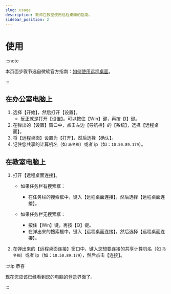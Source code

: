 ```yaml
---
slug: usage
description: 教师在教室使用远程桌面的指南。
sidebar_position: 2
---
```


# 使用

:::note

本页面步骤节选自微软官方指南：[如何使用远程桌面](https://support.microsoft.com/zh-cn/windows/%E5%A6%82%E4%BD%95%E4%BD%BF%E7%94%A8%E8%BF%9C%E7%A8%8B%E6%A1%8C%E9%9D%A2-5fe128d5-8fb1-7a23-3b8a-41e636865e8c)。

:::

## 在办公室电脑上

1. 选择【开始】，然后打开【设置】。
    - 反正就是打开【设置】。可以按住【Win】键，再按【I】键。
2. 在弹出的【设置】窗口中，点击左边【导航栏】的【系统】，选择【远程桌面】。
3. 将【远程桌面】设置为【打开】，然后选择【确认】。
4. 记住您共享的计算机名（如 `马冬梅`）或者 ip（如：`10.50.89.179`）。

## 在教室电脑上

1. 打开【远程桌面连接】。

    - 如果任务栏有搜索框：

        - 在任务栏的搜索框中，键入【远程桌面连接】，然后选择【远程桌面连接】。

    - 如果任务栏无搜索框：

        - 按住【Win】键，再按【Q】键。
        - 在弹出来的搜索框中，键入【远程桌面连接】，然后选择【远程桌面连接】。

2. 在弹出来的【远程桌面连接】窗口中，键入您想要连接的共享计算机名（如 `马冬梅`）或者 ip（如：`10.50.89.179`），然后点击【连接】。

:::tip 恭喜

现在您应该已经看到您的电脑的登录界面了。

:::
